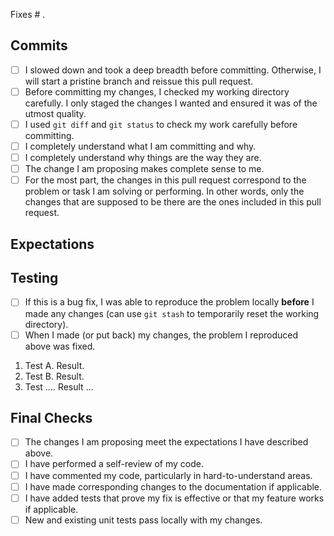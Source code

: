 Fixes # .

## Commits

- [ ] I slowed down and took a deep breadth before committing. Otherwise, I will start a pristine branch and reissue this pull request.
- [ ] Before committing my changes, I checked my working directory carefully. I only staged the changes I wanted and ensured it was of the utmost quality.
- [ ] I used `git diff` and `git status` to check my work carefully before committing.
- [ ] I completely understand what I am committing and why.
- [ ] I completely understand why things are the way they are.
- [ ] The change I am proposing makes complete sense to me.
- [ ] For the most part, the changes in this pull request correspond to the problem or task I am solving or performing. In other words, only the changes that are supposed to be there are the ones included in this pull request.

## Expectations

<!-- Describe the expectations for this pull request. Examples:

- "Instead of using version 9.3.1, we should now be using 9.3.2."
- "New should see modified and new JARs. No JARs should be deleted." -->

## Testing

- [ ] If this is a bug fix, I was able to reproduce the problem locally **before** I made any changes (can use `git stash` to temporarily reset the working directory). 
- [ ] When I made (or put back) my changes, the problem I reproduced above was fixed.

<!-- Please describe the tests that you ran (locally) to verify your changes. Provide instructions so we can reproduce. Please also list any relevant details for your test configuration. -->

1. Test A. Result.
1. Test B. Result.
1. Test .... Result ...

## Final Checks

- [ ] The changes I am proposing meet the expectations I have described above.
- [ ] I have performed a self-review of my code.
- [ ] I have commented my code, particularly in hard-to-understand areas.
- [ ] I have made corresponding changes to the documentation if applicable.
- [ ] I have added tests that prove my fix is effective or that my feature works if applicable.
- [ ] New and existing unit tests pass locally with my changes.
